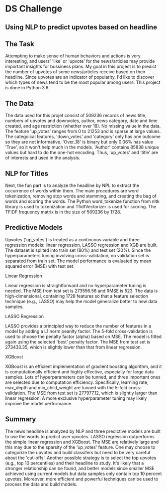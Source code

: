 # DS Challenge
## Using NLP to predict upvotes based on headline

## The Task
Attempting to make sense of human behaviors and actions is very interesting, and users' 'like' or 'upvote' for the news/articles may provide important insights for bussiness plans. My goal in this project is to predict the number of upvotes of some news/articles receive based on their headline. Since upvotes are an indicator of popularity, I'd like to discover which types of news tend to be the most popular among users. This project is done in Python 3.6. 

## The Data
The data used for this projet consist of 509236 records of news title, numbers of upvotes and downvotes, author, news category, date and time created, and age restriction (whether over 18). No missing value in the data. The feature 'up_votes' ranges from 0 to 21253 and is sparse at large values. The categoical features, 'down_votes' and 'category' only has one outcome so they are not informative. 'Over_18' is binary but only 0.06% has value 'True', so it won't help much in the models. 'Author' contains 85838 unique values but hard to do the one-hot encoding. Thus, 'up_votes' and 'title' are of interests and used in the analysis.

## NLP for Titles

Next, the fun part is to analyze the headline by NPL to extract the occurrence of words within them. The main procedures are word tokenization, removing stop words and stemming, and creating the bag of words and scoring the words. The Python word_tokenize function from nltk library is used to tokenization and TfidfVectorizer is used for scoring. 
The TFIDF frequency matrix is in the size of 509236 by 1728. 


## Predictive Models

Upvotes ('up_votes') is treated as a continuous variable and three regression models: linear regression, LASSO regression and XGB are built. The dataset is splited into train set (80%) and test set (20%). Since the hyperparameters tuning involving cross-validation, no validation set is separated from train set. The model performance is evaluated by mean squared error (MSE) with test set. 

Linear Regression 

Linear regression is straightforward and no hyperparameter tuning is needed. The MSE from test set is 273556.56 and RMSE is 523. The data is high-dimensional, containing 1728 features so that a feature selection technique (e.g., LASSO) may help the model generalize better to new data samples.

LASSO Regression 

LASSO provides a principled way to reduce the number of features in a model by adding a L1 norm peanlty factor. The 5-fold cross-validation is used to choose the penalty factor (alpha) based on MSE. The model is fitted again using the selected 'best' penalty factor. The MSE from test set is 273433.35, which is slightly lower than that from linear regression. 

XGBoost

XGBoost is an efficient implementation of gradient boosting algorithm, and it is computationally efficient and highly effective, especially for large data samples. Lots of hyperparameters can be tunned, and three important ones are selected due to computation efficiency. Specifically, learning rate, max_depth and min_child_weight are tunned with the 5-fold cross-validation. The MSE from test set is 277977.12, which is slightly larger than linear regression. A more exclusive hyperparameter tuning may likely improve the model performance.  

## Summary 

The news headline is analyzed by NLP and three predictive models are built to use the words to predict user upvotes. LASSO regression outperforms the simple linear regression and XGBoost. The MSE are relatively large and this may due to the sparsity of the 'up_votes' feature. One may choose to categorize the upvotes and build classifers but need to be very careful about the 'cut-offs'. Another possible strategy is to select the top upvotes (e.g., top 10 percentiles) and their headline to study. It's likely that a stronger relationship can be found, and better models since smaller MSE achieved using current models but data samples only contain top 10 percent upvotes. Moreover, more efficient and powerful techniques can be used to process the data and build models.  
